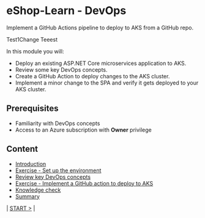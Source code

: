 # eShop-Learn - DevOps

Implement a GitHub Actions pipeline to deploy to AKS from a GitHub repo.


Test1Change
Teeest

In this module you will:

- Deploy an existing ASP.NET Core microservices application to AKS.
- Review some key DevOps concepts.
- Create a GitHub Action to deploy changes to the AKS cluster.
- Implement a minor change to the SPA and verify it gets deployed to your AKS cluster.

## Prerequisites

- Familiarity with DevOps concepts
- Access to an Azure subscription with **Owner** privilege

## Content

- [Introduction](doc/introduction.md)
- [Exercise - Set up the environment](doc/environment-setup.md)
- [Review key DevOps concepts](doc/review-devops-concepts.md)
- [Exercise - Implement a GitHub action to deploy to AKS](doc/implement-github-action-deploy-to-aks.md)
- [Knowledge check](doc/knowledge-check.md)
- [Summary](doc/summary.md)

| [START >](doc/introduction.md) |